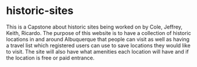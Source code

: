 # historic-sites

This is a Capstone about historic sites being worked on by Cole, Jeffrey, Keith, Ricardo. 
The purpose of this website is to have a collection of historic locations in and around Albuquerque
that people can visit as well as having a travel list which registered users can use to save locations
they would like to visit. The site will also have what amenities each location will have and if the 
location is free or paid entrance.
